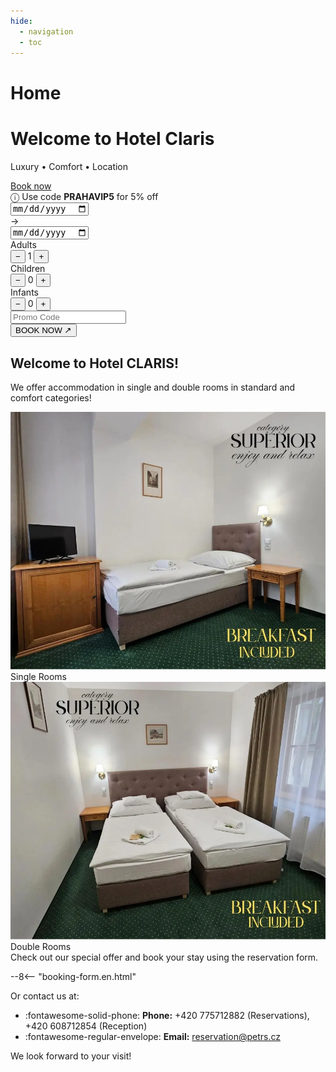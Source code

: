 ```yaml
---
hide:
  - navigation
  - toc
---
```


# Home

<!-- START: Full-width Hero Banner -->
<div class="hero-banner">
  <div class="hero-content">
    <h1>Welcome to Hotel Claris</h1>
    <p>Luxury • Comfort • Location</p>
  </div>
  <div class="mobile-reserve-btn-wrapper">
    <a href="#booking-title" class="mobile-reserve-btn">Book now</a>
  </div>
  <form id="hotelBookingForm" class="reservation-bar" data-lang="en-EN">
    <div class="promo-sticker-bar">
      <span>&#9432; Use code <strong>PRAHAVIP5</strong> for 5% off</span>
    </div>
    <div class="res-item">
      <div class="date-container">
        <input type="date" id="arrivalDate" name="arrivalDate" class="res-date" required/>
      </div>
      <span class="res-arrow">→</span>
      <div class="date-container">
        <input type="date" id="endDate" name="endDate" class="res-date" required/>
      </div>
    </div>
    <div class="res-divider"></div>
    <div class="res-item">
      <span class="res-label">Adults</span>
      <div class="res-counter">
        <button type="button" onclick="adjustGuests('adults', -1)">−</button>
        <span id="adults" name="selectedAdultCount">1</span>
        <button type="button" onclick="adjustGuests('adults', 1)">+</button>
      </div>
    </div>
    <div class="res-counter-group">
      <span class="res-label">Children</span>
      <div class="res-counter">
        <button type="button" onclick="adjustGuests('children', -1)">−</button>
        <span id="children" name="selectedChildCount">0</span>
        <button type="button" onclick="adjustGuests('children', 1)">+</button>
      </div>
    </div>
    <div class="res-counter-group">
      <span class="res-label">Infants</span>
      <div class="res-counter">
        <button type="button" onclick="adjustGuests('infants', -1)">−</button>
        <span id="infants" name="selectedInfantCount">0</span>
        <button type="button" onclick="adjustGuests('infants', 1)">+</button>
      </div>
    </div>
    <div class="res-divider"></div>
    <div class="res-item promo-input">
      <input type="text" id="promoCode" placeholder="Promo Code" />
    </div>
    <button type="submit" class="res-book">BOOK NOW ↗</button>
  </form>
</div>
<!-- END: Full-width Hero Banner -->
<link rel="stylesheet" href="/assets/stylesheets/index.css">

## Welcome to Hotel CLARIS!

We offer accommodation in single and double rooms in standard and comfort categories!

<section class="featured-rooms-section">
  <div class="featured-room" onclick="location.href='02.rooms/#single-rooms'" style="cursor: pointer;">
    <img src="/assets/fotky_hotelu/jednoluzko.webp" alt="Jednolůžkový apartmán" draggable="false">
    <div class="room-label">Single Rooms</div>
  </div>
  <div class="featured-room" onclick="location.href='02.rooms/#double-rooms'" style="cursor: pointer;">
    <img src="/assets/fotky_hotelu/dvouluzko.webp" alt="Dvoulůžkový apartmán" draggable="false">
    <div class="room-label">Double Rooms</div>
  </div>
</section>

<div id="booking-title">Check out our special offer and book your stay using the reservation form.</div>

--8<-- "booking-form.en.html"

Or contact us at:

- :fontawesome-solid-phone: **Phone:** +420 775712882 (Reservations), +420 608712854 (Reception)  
- :fontawesome-regular-envelope: **Email:** reservation@petrs.cz

We look forward to your visit!

